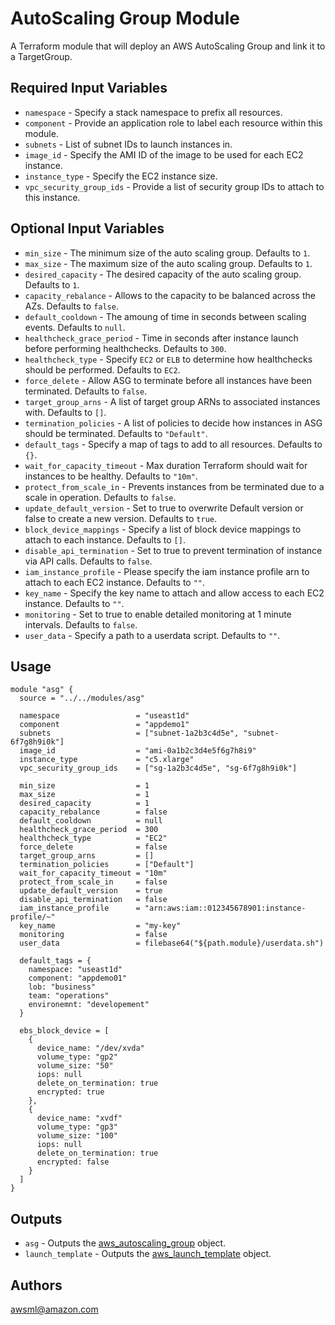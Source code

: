 AutoScaling Group Module
===========

A Terraform module that will deploy an AWS AutoScaling Group and link it to a TargetGroup.

Required Input Variables
----------------------

- `namespace` - Specify a stack namespace to prefix all resources.
- `component` - Provide an application role to label each resource within this module.
- `subnets` - List of subnet IDs to launch instances in.
- `image_id` - Specify the AMI ID of the image to be used for each EC2 instance.
- `instance_type` - Specify the EC2 instance size.
- `vpc_security_group_ids` - Provide a list of security group IDs to attach to this instance.

Optional Input Variables
----------------------

- `min_size` - The minimum size of the auto scaling group. Defaults to `1`.
- `max_size` - The maximum size of the auto scaling group. Defaults to `1`.
- `desired_capacity` - The desired capacity of the auto scaling group. Defaults to `1`.
- `capacity_rebalance` - Allows to the capacity to be balanced across the AZs. Defaults to `false`.
- `default_cooldown` - The amoung of time in seconds between scaling events. Defaults to `null`.
- `healthcheck_grace_period` - Time in seconds after instance launch before performing healthchecks. Defaults to `300`.
- `healthcheck_type` - Specify `EC2` or `ELB` to determine how healthchecks should be performed. Defaults to `EC2`.
- `force_delete` - Allow ASG to terminate before all instances have been terminated. Defaults to `false`.
- `target_group_arns` - A list of target group ARNs to associated instances with. Defaults to `[]`.
- `termination_policies` - A list of policies to decide how instances in ASG should be terminated. Defaults to `"Default"`.
- `default_tags` - Specify a map of tags to add to all resources. Defaults to `{}`.
- `wait_for_capacity_timeout` - Max duration Terraform should wait for instances to be healthy. Defaults to `"10m"`.
- `protect_from_scale_in` - Prevents instances from be terminated due to a scale in operation. Defaults to `false`.
- `update_default_version` - Set to true to overwrite Default version or false to create a new version. Defaults to `true`.
- `block_device_mappings` - Specify a list of block device mappings to attach to each instance. Defaults to `[]`.
- `disable_api_termination` - Set to true to prevent termination of instance via API calls. Defaults to `false`.
- `iam_instance_profile` - Please specify the iam instance profile arn to attach to each EC2 instance. Defaults to `""`.
- `key_name` - Specify the key name to attach and allow access to each EC2 instance. Defaults to `""`.
- `monitoring` - Set to true to enable detailed monitoring at 1 minute intervals. Defaults to `false`.
- `user_data` - Specify a path to a userdata script. Defaults to `""`.

Usage
-----

```hcl
module "asg" {
  source = "../../modules/asg"

  namespace                 = "useast1d"
  component                 = "appdemo1"
  subnets                   = ["subnet-1a2b3c4d5e", "subnet-6f7g8h9i0k"]
  image_id                  = "ami-0a1b2c3d4e5f6g7h8i9"
  instance_type             = "c5.xlarge"
  vpc_security_group_ids    = ["sg-1a2b3c4d5e", "sg-6f7g8h9i0k"]

  min_size                  = 1
  max_size                  = 1
  desired_capacity          = 1
  capacity_rebalance        = false
  default_cooldown          = null
  healthcheck_grace_period  = 300
  healthcheck_type          = "EC2"
  force_delete              = false
  target_group_arns         = []
  termination_policies      = ["Default"]
  wait_for_capacity_timeout = "10m"
  protect_from_scale_in     = false
  update_default_version    = true
  disable_api_termination   = false
  iam_instance_profile      = "arn:aws:iam::012345678901:instance-profile/~"
  key_name                  = "my-key"
  monitoring                = false
  user_data                 = filebase64("${path.module}/userdata.sh")

  default_tags = {
    namespace: "useast1d"
    component: "appdemo01"
    lob: "business"
    team: "operations"
    environemnt: "developement"
  }

  ebs_block_device = [
    {
      device_name: "/dev/xvda"
      volume_type: "gp2"
      volume_size: "50"
      iops: null
      delete_on_termination: true
      encrypted: true
    },
    {
      device_name: "xvdf"
      volume_type: "gp3"
      volume_size: "100"
      iops: null
      delete_on_termination: true
      encrypted: false
    }
  ]
}
```

Outputs
----------------------

- `asg` - Outputs the [aws_autoscaling_group](https://registry.terraform.io/providers/hashicorp/aws/latest/docs/resources/autoscaling_group) object.
- `launch_template` - Outputs the [aws_launch_template](https://registry.terraform.io/providers/hashicorp/aws/latest/docs/resources/launch_template) object.

Authors
----------------------

awsml@amazon.com
